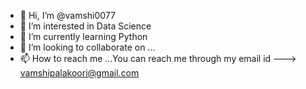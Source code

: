 - 👋 Hi, I’m @vamshi0077
- 👀 I’m interested in Data Science
- 🌱 I’m currently learning Python
- 💞️ I’m looking to collaborate on ...
- 📫 How to reach me ...You can reach me through my email id --->  vamshipalakoori@gmail.com

<!---
vamshi0077/vamshi0077 is a ✨ special ✨ repository because its `README.md` (this file) appears on your GitHub profile.
You can click the Preview link to take a look at your changes.
--->
